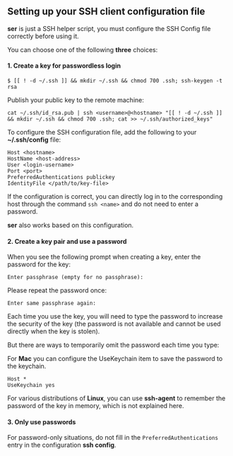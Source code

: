 ## Setting up your SSH client configuration file

**ser** is just a SSH helper script, you must configure the SSH Config file correctly before using it.

You can choose one of the following **three** choices:

#### 1. Create a key for passwordless login

    $ [[ ! -d ~/.ssh ]] && mkdir ~/.ssh && chmod 700 .ssh; ssh-keygen -t rsa

Publish your public key to the remote machine:

    cat ~/.ssh/id_rsa.pub | ssh <username>@<hostname> "[[ ! -d ~/.ssh ]] && mkdir ~/.ssh && chmod 700 .ssh; cat >> ~/.ssh/authorized_keys"

To configure the SSH configuration file, add the following to your **~/.ssh/config** file:

    Host <hostname>
    HostName <host-address>
    User <login-username>
    Port <port>
    PreferredAuthentications publickey
    IdentityFile </path/to/key-file>

If the configuration is correct, you can directly log in to the corresponding host through the command `ssh <name>` and do not need to enter a password.

**ser** also works based on this configuration.

#### 2. Create a key pair and use a password

When you see the following prompt when creating a key, enter the password for the key:

    Enter passphrase (empty for no passphrase):

Please repeat the password once:

    Enter same passphrase again:

Each time you use the key, you will need to type the password to increase the security of the key (the password is not available and cannot be used directly when the key is stolen).

But there are ways to temporarily omit the password each time you type:

For **Mac** you can configure the UseKeychain item to save the password to the keychain.

    Host *
    UseKeychain yes

For various distributions of **Linux**, you can use **ssh-agent** to remember the password of the key in memory, which is not explained here.

#### 3. Only use passwords

For password-only situations, do not fill in the `PreferredAuthentications` entry in the configuration **ssh config**.
